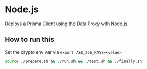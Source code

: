 # Node.js

Deploys a Prisma Client using the Data Proxy with Node.js.

## How to run this

Set the crypto env var via `export AES_256_PASS=<value>`

```sh
source ./prepare.sh && ./run.sh && ./test.sh && ./finally.sh
```

